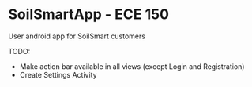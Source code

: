 # SoilSmartApp - ECE 150
User android app for SoilSmart customers

TODO:
- Make action bar available in all views (except Login and Registration)
- Create Settings Activity
